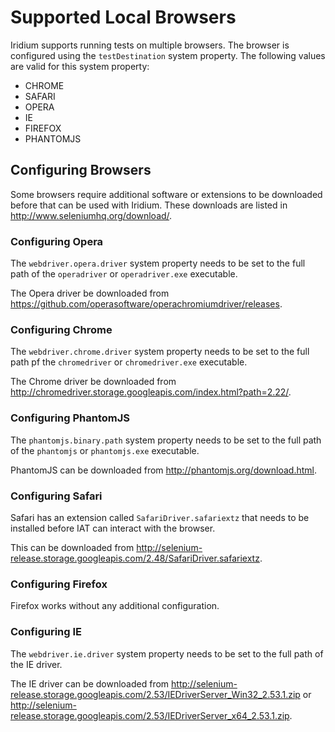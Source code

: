 # Supported Local Browsers

Iridium supports running tests on multiple browsers. The browser is configured using the `testDestination` system property. The following values are valid for this system property:

* CHROME
* SAFARI
* OPERA
* IE
* FIREFOX
* PHANTOMJS

## Configuring Browsers

Some browsers require additional software or extensions to be downloaded before that can be used with Iridium. These downloads are listed in http://www.seleniumhq.org/download/.

### Configuring Opera

The `webdriver.opera.driver` system property needs to be set to the full path of the `operadriver` or `operadriver.exe` executable.

The Opera driver be downloaded from https://github.com/operasoftware/operachromiumdriver/releases.

### Configuring Chrome

The `webdriver.chrome.driver` system property needs to be set to the full path pf the `chromedriver` or `chromedriver.exe` executable.

The Chrome driver be downloaded from http://chromedriver.storage.googleapis.com/index.html?path=2.22/.

### Configuring PhantomJS

The `phantomjs.binary.path` system property needs to be set to the full path of the `phantomjs` or `phantomjs.exe` executable. 

PhantomJS can be downloaded from http://phantomjs.org/download.html.

### Configuring Safari

Safari has an extension called `SafariDriver.safariextz` that needs to be installed before IAT can interact with the browser. 

This can be downloaded from http://selenium-release.storage.googleapis.com/2.48/SafariDriver.safariextz.

### Configuring Firefox

Firefox works without any additional configuration.

### Configuring IE

The `webdriver.ie.driver` system property needs to be set to the full path of the IE driver.

The IE driver can be downloaded from http://selenium-release.storage.googleapis.com/2.53/IEDriverServer_Win32_2.53.1.zip or http://selenium-release.storage.googleapis.com/2.53/IEDriverServer_x64_2.53.1.zip.
